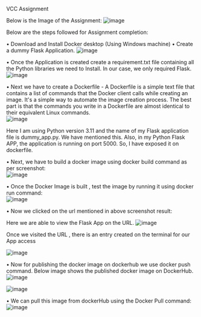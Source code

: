 VCC Assignment

Below is the Image of the Assignment:
 ![image](https://github.com/user-attachments/assets/2f35ce70-ae31-46aa-91bb-d51a9ad95c1d)


Below are the steps followed for Assignment completion:

•	Download and Install Docker desktop (Using Windows machine)
•	Create a dummy Flask Application. 
![image](https://github.com/user-attachments/assets/b75adb4b-7979-470d-8506-b4765b8ca9cf)

•	Once the Application is  created create a requirement.txt file containing all the Python libraries we need to Install. In our case, we only required Flask.
![image](https://github.com/user-attachments/assets/ed7e19a4-0719-4160-9208-7dd2e597731b)


 

•	Next we have to create a Dockerfile - A Dockerfile is a simple text file that contains a list of commands that the Docker client calls while creating an image. It's a simple way to automate the image creation process. The best part is that the commands you write in a Dockerfile are almost identical to their equivalent Linux commands.  
![image](https://github.com/user-attachments/assets/0fa2553d-2e2c-4c17-900a-4c92a97df08c)

Here I am using Python version 3.11 and the name of my Flask application file is dummy_app.py. We have mentioned this. Also, in my Python Flask APP, the application is running on port 5000. So, I have exposed it on dockerfile.

•	Next, we have to build a docker image using docker build command as per screenshot:  
![image](https://github.com/user-attachments/assets/70d2ec0d-9c74-44fd-bb84-51cc805cbfd6)

•	Once the Docker Image is built , test the image by running it using docker run command:  
![image](https://github.com/user-attachments/assets/42a07b4b-d9d4-4865-94a5-891ff38dcd02)

•	Now we clicked on the url mentioned in above screenshot result:



Here we are able to view the Flask App on the URL. 
![image](https://github.com/user-attachments/assets/2f6bd84f-74d5-4731-bfe8-44b334a58b9c)

Once we visited the URL , there is an entry created on the terminal for our App access

![image](https://github.com/user-attachments/assets/0c700744-7cca-4165-8ea7-98495f089fc4)
 

•	Now for publishing the docker image on dockerhub we use docker push command. Below image shows the published docker image on DockerHub.
![image](https://github.com/user-attachments/assets/0bac5113-ba97-43f7-9233-53b9b3f76640)

 ![image](https://github.com/user-attachments/assets/ab1b0ccd-b46e-4686-b00d-a17842f2782e)

 

•	We can pull this image from dockerHub using the Docker Pull command: 
![image](https://github.com/user-attachments/assets/98a1daf7-d8bc-4f15-9953-24e4b0f72b57)




